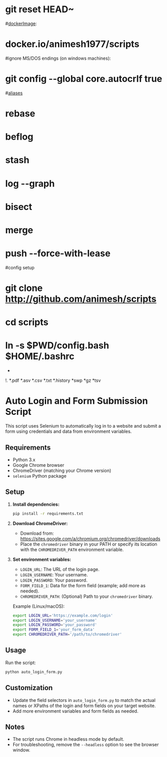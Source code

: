 #  git reset HEAD~
#[dockerImage](https://github.com/animesh/scripts/blob/master/Dockerfile):
# docker.io/animesh1977/scripts
#ignore MS/DOS endings (on windows machines):
# git config --global core.autocrlf true
#[aliases](https://youtu.be/f-Br8cud2eI?t=1918)
# rebase
# beflog
# stash
# log --graph
# bisect
# merge
# push --force-with-lease
#config setup
# git clone http://github.com/animesh/scripts
# cd scripts
# ln -s $PWD/config.bash $HOME/.bashrc
*
!*.*
*.pdf
*.asv
*.csv
*.txt
*.history
*swp
*gz
*tsv

# Auto Login and Form Submission Script

This script uses Selenium to automatically log in to a website and submit a form using credentials and data from environment variables.

## Requirements
- Python 3.x
- Google Chrome browser
- ChromeDriver (matching your Chrome version)
- `selenium` Python package

## Setup
1. **Install dependencies:**
   ```bash
   pip install -r requirements.txt
   ```
2. **Download ChromeDriver:**
   - Download from: https://sites.google.com/a/chromium.org/chromedriver/downloads
   - Place the `chromedriver` binary in your PATH or specify its location with the `CHROMEDRIVER_PATH` environment variable.

3. **Set environment variables:**
   - `LOGIN_URL`: The URL of the login page.
   - `LOGIN_USERNAME`: Your username.
   - `LOGIN_PASSWORD`: Your password.
   - `FORM_FIELD_1`: Data for the form field (example; add more as needed).
   - `CHROMEDRIVER_PATH`: (Optional) Path to your `chromedriver` binary.

   Example (Linux/macOS):
   ```bash
   export LOGIN_URL='https://example.com/login'
   export LOGIN_USERNAME='your_username'
   export LOGIN_PASSWORD='your_password'
   export FORM_FIELD_1='your_form_data'
   export CHROMEDRIVER_PATH='/path/to/chromedriver'
   ```

## Usage
Run the script:
```bash
python auto_login_form.py
```

## Customization
- Update the field selectors in `auto_login_form.py` to match the actual names or XPaths of the login and form fields on your target website.
- Add more environment variables and form fields as needed.

## Notes
- The script runs Chrome in headless mode by default.
- For troubleshooting, remove the `--headless` option to see the browser window.
